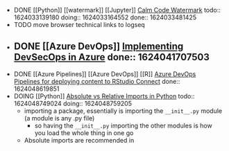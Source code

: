 - DONE [[Python]] [[watermark]] [[Jupyter]] [Calm Code Watermark](https://calmcode.io/shorts/watermark.py.html) 
  todo:: 1624033139180
  doing:: 1624033164552
  done:: 1624033481425
- TODO move browser technical links to logseq
- DONE [[Azure DevOps]] [Implementing DevSecOps in Azure](https://www.nearform.com/blog/getting-devsecops-right-in-azure/)
  done:: 1624041707503
	-
- DONE [[Azure Pipelines]] [[Azure DevOps]] [[R]] [Azure DevOps Pipelines for deploying content to RStudio Connect](https://medium.com/rstudio-connect-digest/azure-devops-pipelines-for-deploying-content-to-rstudio-connect-e992f49103b6)
  done:: 1624048619851
- DOING [[Python]] [Absolute vs Relative Imports in Python](https://realpython.com/absolute-vs-relative-python-imports/)
  todo:: 1624048749024
  doing:: 1624048759205
	- importing a package, essentially is importing the `__init__.py` module (a module is any .py file)
		- so having the `__init__.py` importing the other modules is how you load the whole thing in one go
	- Absolute imports are recommended in